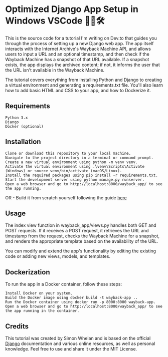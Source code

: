 # Optimized Django App Setup in Windows VSCode 🚀🐍🛠️ 

This is the source code for a tutorial I'm writing on Dev.to that guides you through the process of setting up a new Django web app. The app itself interacts with the Internet Archive's Wayback Machine API, and allows users to input a URL and an optional timestamp, and then check if the Wayback Machine has a snapshot of that URL available. If a snapshot exists, the app displays the archived content; if not, it informs the user that the URL isn't available in the Wayback Machine.

The tutorial covers everything from installing Python and Django to creating a virtual environment and generating a requirements.txt file. You'll also learn how to add basic HTML and CSS to your app, and how to Dockerize it.

## Requirements

    Python 3.x
    Django
    Docker (optional)

## Installation

    Clone or download this repository to your local machine.
    Navigate to the project directory in a terminal or command prompt.
    Create a new virtual environment using python -m venv venv.
    Activate the virtual environment using .\venv\Scripts\Activate (Windows) or source venv/bin/activate (macOS/Linux).
    Install the required packages using pip install -r requirements.txt.
    Start the development server using python manage.py runserver.
    Open a web browser and go to http://localhost:8000/wayback_app/ to see the app running.
    
OR - Build it from scratch yourself following the guide [here](https://dev.to/siwhelan/optimized-django-app-setup-in-windows-vscode-lg2)

## Usage

The index view function in wayback_app/views.py handles both GET and POST requests. If it receives a POST request, it retrieves the URL and timestamp from the request, checks the Wayback Machine for a snapshot, and renders the appropriate template based on the availability of the URL.

You can modify and extend the app's functionality by editing the existing code or adding new views, models, and templates.

## Dockerization

To run the app in a Docker container, follow these steps:

    Install Docker on your system.
    Build the Docker image using docker build -t wayback-app ..
    Run the Docker container using docker run -p 8000:8000 wayback-app.
    Open a web browser and go to http://localhost:8000/wayback_app/ to see the app running in the container.
    
## Credits

This tutorial was created by Simon Whelan and is based on the official [Django](https://www.djangoproject.com/start/overview/) documentation and various online resources, as well as personal knowledge. Feel free to use and share it under the MIT License.
